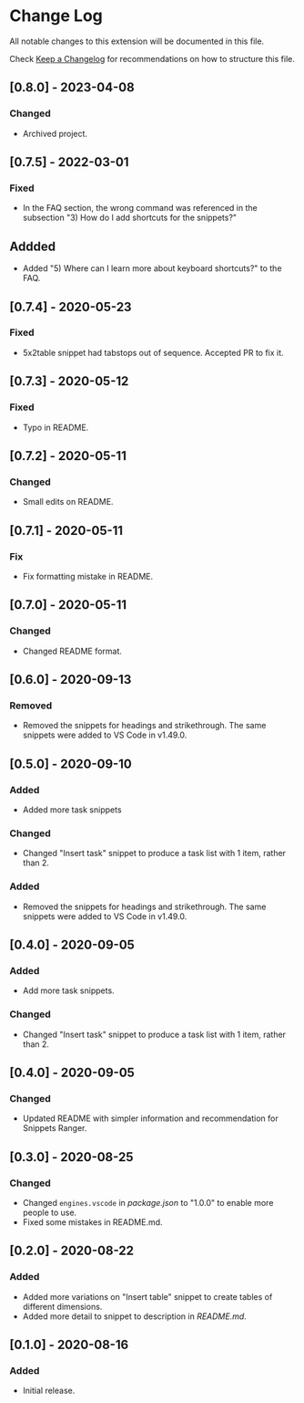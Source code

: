 # Change Log

All notable changes to this extension will be documented in this file.

Check [Keep a Changelog](http://keepachangelog.com/) for recommendations on how to structure this file.

## [0.8.0] - 2023-04-08

### Changed

- Archived project.

## [0.7.5] - 2022-03-01

### Fixed

- In the FAQ section, the wrong command was referenced in the subsection "3) How do I add shortcuts for the snippets?"

## Addded

- Added "5) Where can I learn more about keyboard shortcuts?" to the FAQ.

## [0.7.4] - 2020-05-23

### Fixed

- 5x2table snippet had tabstops out of sequence. Accepted PR to fix it.

## [0.7.3] - 2020-05-12

### Fixed

- Typo in README.

## [0.7.2] - 2020-05-11

### Changed

- Small edits on README.

## [0.7.1] - 2020-05-11

### Fix

- Fix formatting mistake in README.

## [0.7.0] - 2020-05-11

### Changed

- Changed README format.

## [0.6.0] - 2020-09-13

### Removed

- Removed the snippets for headings and strikethrough. The same snippets were added to VS Code in v1.49.0.

## [0.5.0] - 2020-09-10

### Added

- Added more task snippets

### Changed

- Changed "Insert task" snippet to produce a task list with 1 item, rather than 2.

### Added

- Removed the snippets for headings and strikethrough. The same snippets were added to VS Code in v1.49.0.

## [0.4.0] - 2020-09-05

### Added

- Add more task snippets.

### Changed

- Changed "Insert task" snippet to produce a task list with 1 item, rather than 2.

## [0.4.0] - 2020-09-05

### Changed

- Updated README with simpler information and recommendation for Snippets Ranger.

## [0.3.0] - 2020-08-25

### Changed

- Changed `engines.vscode` in *package.json* to "1.0.0" to enable more people to use.
- Fixed some mistakes in README.md.

## [0.2.0] - 2020-08-22

### Added

- Added more variations on "Insert table" snippet to create tables of different dimensions.
- Added more detail to snippet to description in *README.md*.

## [0.1.0] - 2020-08-16

### Added

- Initial release.
